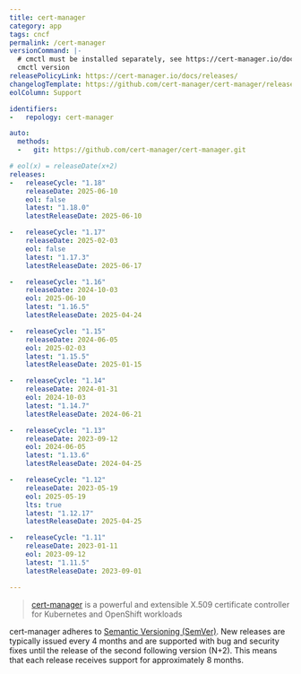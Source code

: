 ```yaml
---
title: cert-manager
category: app
tags: cncf
permalink: /cert-manager
versionCommand: |-
  # cmctl must be installed separately, see https://cert-manager.io/docs/reference/cmctl/.
  cmctl version
releasePolicyLink: https://cert-manager.io/docs/releases/
changelogTemplate: https://github.com/cert-manager/cert-manager/releases/tag/v__LATEST__
eolColumn: Support

identifiers:
-   repology: cert-manager

auto:
  methods:
  -   git: https://github.com/cert-manager/cert-manager.git

# eol(x) = releaseDate(x+2)
releases:
-   releaseCycle: "1.18"
    releaseDate: 2025-06-10
    eol: false
    latest: "1.18.0"
    latestReleaseDate: 2025-06-10

-   releaseCycle: "1.17"
    releaseDate: 2025-02-03
    eol: false
    latest: "1.17.3"
    latestReleaseDate: 2025-06-17

-   releaseCycle: "1.16"
    releaseDate: 2024-10-03
    eol: 2025-06-10
    latest: "1.16.5"
    latestReleaseDate: 2025-04-24

-   releaseCycle: "1.15"
    releaseDate: 2024-06-05
    eol: 2025-02-03
    latest: "1.15.5"
    latestReleaseDate: 2025-01-15

-   releaseCycle: "1.14"
    releaseDate: 2024-01-31
    eol: 2024-10-03
    latest: "1.14.7"
    latestReleaseDate: 2024-06-21

-   releaseCycle: "1.13"
    releaseDate: 2023-09-12
    eol: 2024-06-05
    latest: "1.13.6"
    latestReleaseDate: 2024-04-25

-   releaseCycle: "1.12"
    releaseDate: 2023-05-19
    eol: 2025-05-19
    lts: true
    latest: "1.12.17"
    latestReleaseDate: 2025-04-25

-   releaseCycle: "1.11"
    releaseDate: 2023-01-11
    eol: 2023-09-12
    latest: "1.11.5"
    latestReleaseDate: 2023-09-01

---
```


> [cert-manager](https://cert-manager.io) is a powerful and extensible X.509 certificate controller
> for Kubernetes and OpenShift workloads

cert-manager adheres to [Semantic Versioning (SemVer)](https://semver.org/). New releases are
typically issued every 4 months and are supported with bug and security fixes until the release
of the second following version (N+2). This means that each release receives support for
approximately 8 months.
